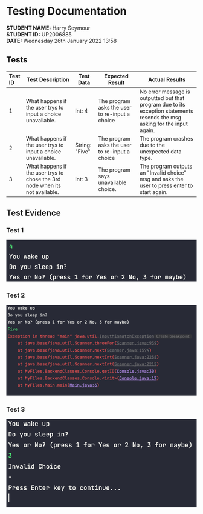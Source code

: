 # Testing Documentation

**STUDENT NAME:** Harry Seymour  
**STUDENT ID:** UP2006885  
**DATE:** Wednesday 26th January 2022 13:58

## Tests

|Test ID|Test Description|Test Data|Expected Result|Actual Results|
|:-|----|--|--|--|
|1|What happens if the user trys to input a choice unavailable.|Int: 4|The program asks the user to re-input a choice|No error message is outputted but that program due to its exception statements resends the msg asking for the input again.|
|2|What happens if the user trys to input a choice unavailable.|String: "Five"|The program asks the user to re-input a choice|The program crashes due to the unexpected data type.|
|3|What happens if the user trys to chose the 3rd node when its not available.|Int: 3|The program says unavailable choice.|The program outputs an "Invalid choice" msg and asks the user to press enter to start again.|






## Test Evidence

### Test 1

![Photo of Result](ImagesForTests/TestResult1.png)

### Test 2

![Photo of Result](ImagesForTests/TestResult2.png)

### Test 3

![Photo of Result](ImagesForTests/TestResult3.png)
